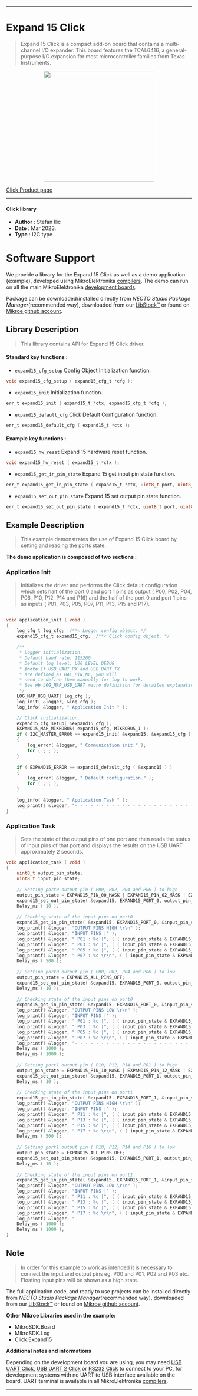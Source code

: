 
---
# Expand 15 Click

> Expand 15 Click is a compact add-on board that contains a multi-channel I/O expander. This board features the TCAL6416, a general-purpose I/O expansion for most microcontroller families from Texas Instruments.

<p align="center">
  <img src="https://download.mikroe.com/images/click_for_ide/expand15_click.png" height=300px>
</p>

[Click Product page](https://www.mikroe.com/expand-15-click)

---


#### Click library

- **Author**        : Stefan Ilic
- **Date**          : Mar 2023.
- **Type**          : I2C type


# Software Support

We provide a library for the Expand 15 Click
as well as a demo application (example), developed using MikroElektronika
[compilers](https://www.mikroe.com/necto-studio).
The demo can run on all the main MikroElektronika [development boards](https://www.mikroe.com/development-boards).

Package can be downloaded/installed directly from *NECTO Studio Package Manager*(recommended way), downloaded from our [LibStock&trade;](https://libstock.mikroe.com) or found on [Mikroe github account](https://github.com/MikroElektronika/mikrosdk_click_v2/tree/master/clicks).

## Library Description

> This library contains API for Expand 15 Click driver.

#### Standard key functions :

- `expand15_cfg_setup` Config Object Initialization function.
```c
void expand15_cfg_setup ( expand15_cfg_t *cfg );
```

- `expand15_init` Initialization function.
```c
err_t expand15_init ( expand15_t *ctx, expand15_cfg_t *cfg );
```

- `expand15_default_cfg` Click Default Configuration function.
```c
err_t expand15_default_cfg ( expand15_t *ctx );
```

#### Example key functions :

- `expand15_hw_reset` Expand 15 hardware reset function.
```c
void expand15_hw_reset ( expand15_t *ctx );
```

- `expand15_get_in_pin_state` Expand 15 get input pin state function.
```c
err_t expand15_get_in_pin_state ( expand15_t *ctx, uint8_t port, uint8_t *pin_state );
```

- `expand15_set_out_pin_state` Expand 15 set output pin state function.
```c
err_t expand15_set_out_pin_state ( expand15_t *ctx, uint8_t port, uint8_t pin_state );
```

## Example Description

> This example demonstrates the use of Expand 15 Click board by setting and reading 
 the ports state.

**The demo application is composed of two sections :**

### Application Init

> Initializes the driver and performs the Click default configuration which sets 
  half of the port 0 and port 1 pins as output ( P00, P02, P04, P06, P10, P12, P14 and P16) and the 
  half of the port 0 and port 1 pins as inputs ( P01, P03, P05, P07, P11, P13, P15 and P17).

```c

void application_init ( void ) 
{
    log_cfg_t log_cfg;  /**< Logger config object. */
    expand15_cfg_t expand15_cfg;  /**< Click config object. */

    /** 
     * Logger initialization.
     * Default baud rate: 115200
     * Default log level: LOG_LEVEL_DEBUG
     * @note If USB_UART_RX and USB_UART_TX 
     * are defined as HAL_PIN_NC, you will 
     * need to define them manually for log to work. 
     * See @b LOG_MAP_USB_UART macro definition for detailed explanation.
     */
    LOG_MAP_USB_UART( log_cfg );
    log_init( &logger, &log_cfg );
    log_info( &logger, " Application Init " );

    // Click initialization.
    expand15_cfg_setup( &expand15_cfg );
    EXPAND15_MAP_MIKROBUS( expand15_cfg, MIKROBUS_1 );
    if ( I2C_MASTER_ERROR == expand15_init( &expand15, &expand15_cfg ) ) 
    {
        log_error( &logger, " Communication init." );
        for ( ; ; );
    }
    
    if ( EXPAND15_ERROR == expand15_default_cfg ( &expand15 ) )
    {
        log_error( &logger, " Default configuration." );
        for ( ; ; );
    }
    
    log_info( &logger, " Application Task " );
    log_printf( &logger, "- - - - - - - - - - - - - - - - - - - - - - - - - - \r\n" );
}

```

### Application Task

> Sets the state of the output pins of one port and then reads the status of input pins of that port
 and displays the results on the USB UART approximately 2 seconds.

```c
void application_task ( void ) 
{
    uint8_t output_pin_state;
    uint8_t input_pin_state;
    
    // Setting port0 output pin ( P00, P02, P04 and P06 ) to high
    output_pin_state = EXPAND15_PIN_00_MASK | EXPAND15_PIN_02_MASK | EXPAND15_PIN_04_MASK | EXPAND15_PIN_06_MASK;
    expand15_set_out_pin_state( &expand15, EXPAND15_PORT_0, output_pin_state );
    Delay_ms ( 10 );
    
    // Checking state of the input pins on port0
    expand15_get_in_pin_state( &expand15, EXPAND15_PORT_0, &input_pin_state );
    log_printf( &logger, "OUTPUT PINS HIGH \r\n" );
    log_printf( &logger, "INPUT PINS |" );
    log_printf( &logger, " P01 : %c |", ( ( input_pin_state & EXPAND15_PIN_01_MASK ) ? 'H' : 'L' ) );
    log_printf( &logger, " P03 : %c |", ( ( input_pin_state & EXPAND15_PIN_03_MASK ) ? 'H' : 'L' ) );
    log_printf( &logger, " P05 : %c |", ( ( input_pin_state & EXPAND15_PIN_05_MASK ) ? 'H' : 'L' ) );
    log_printf( &logger, " P07 : %c \r\n", ( ( input_pin_state & EXPAND15_PIN_07_MASK ) ? 'H' : 'L' ) );
    Delay_ms ( 500 );
    
    // Setting port0 output pin ( P00, P02, P04 and P06 ) to low
    output_pin_state = EXPAND15_ALL_PINS_OFF;
    expand15_set_out_pin_state( &expand15, EXPAND15_PORT_0, output_pin_state );
    Delay_ms ( 10 );
    
    // Checking state of the input pins on port0
    expand15_get_in_pin_state( &expand15, EXPAND15_PORT_0, &input_pin_state );
    log_printf( &logger, "OUTPUT PINS LOW \r\n" );
    log_printf( &logger, "INPUT PINS |" );
    log_printf( &logger, " P01 : %c |", ( ( input_pin_state & EXPAND15_PIN_01_MASK ) ? 'H' : 'L' ) );
    log_printf( &logger, " P03 : %c |", ( ( input_pin_state & EXPAND15_PIN_03_MASK ) ? 'H' : 'L' ) );
    log_printf( &logger, " P05 : %c |", ( ( input_pin_state & EXPAND15_PIN_05_MASK ) ? 'H' : 'L' ) );
    log_printf( &logger, " P07 : %c \r\n", ( ( input_pin_state & EXPAND15_PIN_07_MASK ) ? 'H' : 'L' ) );
    log_printf( &logger, "- - - - - - - - - - - - - - - - - - - - - - - - - - \r\n" );
    Delay_ms ( 1000 );
    Delay_ms ( 1000 );
    
    // Setting port1 output pin ( P10, P12, P14 and P01 ) to high
    output_pin_state = EXPAND15_PIN_10_MASK | EXPAND15_PIN_12_MASK | EXPAND15_PIN_14_MASK | EXPAND15_PIN_16_MASK;
    expand15_set_out_pin_state( &expand15, EXPAND15_PORT_1, output_pin_state );
    Delay_ms ( 10 );
    
    // Checking state of the input pins on port1
    expand15_get_in_pin_state( &expand15, EXPAND15_PORT_1, &input_pin_state );
    log_printf( &logger, "OUTPUT PINS HIGH \r\n" );
    log_printf( &logger, "INPUT PINS |" );
    log_printf( &logger, " P11 : %c |", ( ( input_pin_state & EXPAND15_PIN_11_MASK ) ? 'H' : 'L' ) );
    log_printf( &logger, " P13 : %c |", ( ( input_pin_state & EXPAND15_PIN_13_MASK ) ? 'H' : 'L' ) );
    log_printf( &logger, " P15 : %c |", ( ( input_pin_state & EXPAND15_PIN_15_MASK ) ? 'H' : 'L' ) );
    log_printf( &logger, " P17 : %c \r\n", ( ( input_pin_state & EXPAND15_PIN_17_MASK ) ? 'H' : 'L' ) );
    Delay_ms ( 500 );
    
    // Setting port1 output pin ( P10, P12, P14 and P16 ) to low
    output_pin_state = EXPAND15_ALL_PINS_OFF;
    expand15_set_out_pin_state( &expand15, EXPAND15_PORT_1, output_pin_state );
    Delay_ms ( 10 );
    
    // Checking state of the input pins on port1
    expand15_get_in_pin_state( &expand15, EXPAND15_PORT_1, &input_pin_state );
    log_printf( &logger, "OUTPUT PINS LOW \r\n" );
    log_printf( &logger, "INPUT PINS |" );
    log_printf( &logger, " P11 : %c |", ( ( input_pin_state & EXPAND15_PIN_11_MASK ) ? 'H' : 'L' ) );
    log_printf( &logger, " P13 : %c |", ( ( input_pin_state & EXPAND15_PIN_13_MASK ) ? 'H' : 'L' ) );
    log_printf( &logger, " P15 : %c |", ( ( input_pin_state & EXPAND15_PIN_15_MASK ) ? 'H' : 'L' ) );
    log_printf( &logger, " P17 : %c \r\n", ( ( input_pin_state & EXPAND15_PIN_17_MASK ) ? 'H' : 'L' ) );
    log_printf( &logger, "- - - - - - - - - - - - - - - - - - - - - - - - - - \r\n" );
    Delay_ms ( 1000 );
    Delay_ms ( 1000 );
}
```

## Note

> In order for this example to work as intended it is necessary to connect the input and output pins 
 eg. P00 and P01, P02 and P03 etc. Floating input pins will be shown as a high state.

The full application code, and ready to use projects can be installed directly from *NECTO Studio Package Manager*(recommended way), downloaded from our [LibStock&trade;](https://libstock.mikroe.com) or found on [Mikroe github account](https://github.com/MikroElektronika/mikrosdk_click_v2/tree/master/clicks).

**Other Mikroe Libraries used in the example:**

- MikroSDK.Board
- MikroSDK.Log
- Click.Expand15

**Additional notes and informations**

Depending on the development board you are using, you may need
[USB UART Click](https://www.mikroe.com/usb-uart-click),
[USB UART 2 Click](https://www.mikroe.com/usb-uart-2-click) or
[RS232 Click](https://www.mikroe.com/rs232-click) to connect to your PC, for
development systems with no UART to USB interface available on the board. UART
terminal is available in all MikroElektronika
[compilers](https://shop.mikroe.com/compilers).

---
